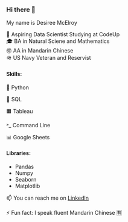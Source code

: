 ### Hi there 👋

My name is Desiree McElroy

🌱 Aspiring Data Scientist Studying at CodeUp\
🎓 BA in Natural Sciene and Mathematics\
🉐 AA in Mandarin Chinese\
🪖 US Navy Veteran and Reservist

#### Skills:

🐍 Python

🎈 SQL

🟧 Tableau

˃_ Command Line

📊 Google Sheets


#### Libraries:
  - Pandas
  - Numpy
  - Seaborn
  - Matplotlib


📫 You can reach me on [LinkedIn](https://www.linkedin.com/in/desiree-mcelroy/)

⚡ Fun fact: I speak fluent Mandarin Chinese 🈶


<!--
**DesireeMcElroy/DesireeMcElroy** is a ✨ _special_ ✨ repository because its `README.md` (this file) appears on your GitHub profile.
-->

